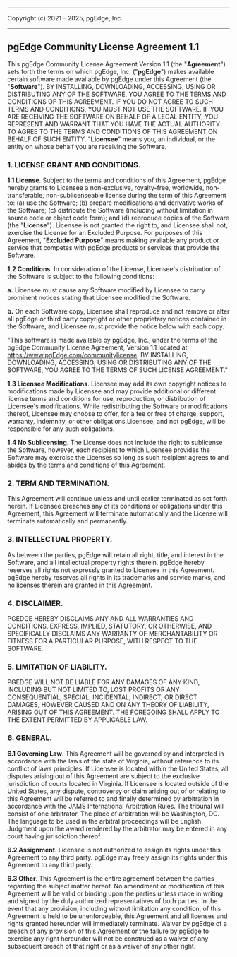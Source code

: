 -------------------------------------------------------------------------

  Copyright (c) 2021 - 2025, pgEdge, Inc.

--------------------------------------------------------------------------

## pgEdge Community License Agreement 1.1

This pgEdge Community License Agreement Version 1.1 (the "**Agreement**") sets forth the terms on which pgEdge, Inc. ("**pgEdge**") makes available certain software made available by pgEdge under this Agreement (the "**Software**"). BY INSTALLING, DOWNLOADING, ACCESSING, USING OR DISTRIBUTING ANY OF THE SOFTWARE, YOU AGREE TO THE TERMS AND CONDITIONS OF THIS AGREEMENT. IF YOU DO NOT AGREE TO SUCH TERMS AND CONDITIONS, YOU MUST NOT USE THE SOFTWARE. IF YOU ARE RECEIVING THE SOFTWARE ON BEHALF OF A LEGAL ENTITY, YOU REPRESENT AND WARRANT THAT YOU HAVE THE ACTUAL AUTHORITY TO AGREE TO THE TERMS AND CONDITIONS OF THIS AGREEMENT ON BEHALF OF SUCH ENTITY. "**Licensee**" means you, an individual, or the entity on whose behalf you are receiving the Software.

### 1. LICENSE GRANT AND CONDITIONS.

**1.1 License**. Subject to the terms and conditions of this Agreement, pgEdge hereby grants to Licensee a non-exclusive, royalty-free, worldwide, non-transferable, non-sublicenseable license during the term of this Agreement to: (a) use the Software; (b) prepare modifications and derivative works of the Software; (c) distribute the Software (including without limitation in source code or object code form); and (d) reproduce copies of the Software (the "**License**"). Licensee is not granted the right to, and Licensee shall not, exercise the License for an Excluded Purpose. For purposes of this Agreement, "**Excluded Purpose**" means making available any product or service that competes with pgEdge products or services that provide the Software.

**1.2 Conditions**. In consideration of the License, Licensee's distribution of the Software is subject to the following conditions:

**a.**  Licensee must cause any Software modified by Licensee to carry prominent notices stating that Licensee modified the Software.

**b.**  On each Software copy, Licensee shall reproduce and not remove or alter all pgEdge or third party copyright or other proprietary notices contained in the Software, and Licensee must provide the notice below with each copy.

"This software is made available by pgEdge, Inc., under the terms of the pgEdge Community License Agreement, Version 1.1 located at https://www.pgEdge.com/communitylicense. BY INSTALLING, DOWNLOADING, ACCESSING, USING OR DISTRIBUTING ANY OF THE SOFTWARE, YOU AGREE TO THE TERMS OF SUCH LICENSE AGREEMENT."

**1.3 Licensee Modifications**. Licensee may add its own copyright notices to modifications made by Licensee and may provide additional or different license terms and conditions for use, reproduction, or distribution of Licensee's modifications. While redistributing the Software or modifications thereof, Licensee may choose to offer, for a fee or free of charge, support, warranty, indemnity, or other obligations.Licensee, and not pgEdge, will be responsible for any such obligations.

**1.4 No Sublicensing**. The License does not include the right to sublicense the Software, however, each recipient to which Licensee provides the Software may exercise the Licenses so long as such recipient agrees to and abides by the terms and conditions of this Agreement.

### 2. TERM AND TERMINATION.

This Agreement will continue unless and until earlier terminated as set forth herein. If Licensee breaches any of its conditions or obligations under this Agreement, this Agreement will terminate automatically and the License will terminate automatically and permanently.

### 3. INTELLECTUAL PROPERTY.

As between the parties, pgEdge will retain all right, title, and interest in the Software, and all intellectual property rights therein. pgEdge hereby reserves all rights not expressly granted to Licensee in this Agreement. pgEdge hereby reserves all rights in its trademarks and service marks, and no licenses therein are granted in this Agreement.

### 4. DISCLAIMER.

PGEDGE HEREBY DISCLAIMS ANY AND ALL WARRANTIES AND CONDITIONS, EXPRESS, IMPLIED, STATUTORY, OR OTHERWISE, AND SPECIFICALLY DISCLAIMS ANY WARRANTY OF MERCHANTABILITY OR FITNESS FOR A PARTICULAR PURPOSE, WITH RESPECT TO THE SOFTWARE.

### 5. LIMITATION OF LIABILITY.

PGEDGE WILL NOT BE LIABLE FOR ANY DAMAGES OF ANY KIND, INCLUDING BUT NOT LIMITED TO, LOST PROFITS OR ANY CONSEQUENTIAL, SPECIAL, INCIDENTAL, INDIRECT, OR DIRECT DAMAGES, HOWEVER CAUSED AND ON ANY THEORY OF LIABILITY, ARISING OUT OF THIS AGREEMENT. THE FOREGOING SHALL APPLY TO THE EXTENT PERMITTED BY APPLICABLE LAW.

### 6. GENERAL.

**6.1 Governing Law**. This Agreement will be governed by and interpreted in accordance with the laws of the state of Virginia, without reference to its conflict of laws principles. If Licensee is located within the United States, all disputes arising out of this Agreement are subject to the exclusive jurisdiction of courts located in Virginia. If Licensee is located outside of the United States, any dispute, controversy or claim arising out of or relating to this Agreement will be referred to and finally determined by arbitration in accordance with the JAMS International Arbitration Rules. The tribunal will consist of one arbitrator. The place of arbitration will be Washington, DC. The language to be used in the arbitral proceedings will be English. Judgment upon the award rendered by the arbitrator may be entered in any court having jurisdiction thereof.

**6.2 Assignment**. Licensee is not authorized to assign its rights under this Agreement to any third party. pgEdge may freely assign its rights under this Agreement to any third party.

**6.3 Other**. This Agreement is the entire agreement between the parties regarding the subject matter hereof. No amendment or modification of this Agreement will be valid or binding upon the parties unless made in writing and signed by the duly authorized representatives of both parties. In the event that any provision, including without limitation any condition, of this Agreement is held to be unenforceable, this Agreement and all licenses and rights granted hereunder will immediately terminate. Waiver by pgEdge of a breach of any provision of this Agreement or the failure by pgEdge to exercise any right hereunder will not be construed as a waiver of any subsequent breach of that right or as a waiver of any other right.
